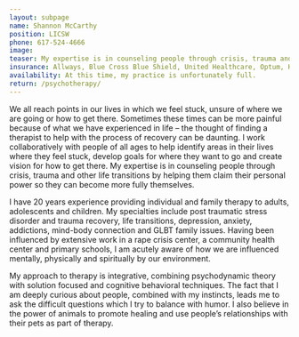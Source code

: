 ```yaml
---
layout: subpage
name: Shannon McCarthy
position: LICSW
phone: 617-524-4666
image:
teaser: My expertise is in counseling people through crisis, trauma and other life transitions by helping them claim their personal power so they can become more fully themselves.
insurance: Allways, Blue Cross Blue Shield, United Healthcare, Optum, Harvard Pilgrim Healthcare, Tufts commercial, private pay, sliding scale, out-of-network
availability: At this time, my practice is unfortunately full. 
return: /psychotherapy/
---
```


We all reach points in our lives in which we feel stuck, unsure of where we are going or how to get there.  Sometimes these times can be more painful because of what we have experienced in life – the thought of finding a therapist to help with the process of recovery can be daunting. I work collaboratively with people of all ages to help identify areas in their lives where they feel stuck, develop goals for where they want to go and create vision for how to get there. My expertise is in counseling people through crisis, trauma and other life transitions by helping them claim their personal power so they can become more fully themselves.

I have 20 years experience providing individual and family therapy to adults, adolescents and children. My specialties include post traumatic stress disorder and trauma recovery, life transitions, depression, anxiety, addictions, mind-body connection and GLBT family issues. Having been influenced by extensive work in a rape crisis center, a community health center and primary schools, I am acutely aware of how we are influenced mentally, physically and spiritually by our environment.

My approach to therapy is integrative, combining psychodynamic theory with solution focused and cognitive behavioral techniques. The fact that I am deeply curious about people, combined with my instincts, leads me to ask the difficult questions which I try to balance with humor. I also believe in the power of animals to promote healing and use people’s relationships with their pets as part of therapy.
